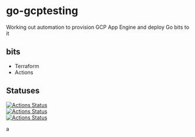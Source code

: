# go-gcptesting

Working out automation to provision GCP App Engine and deploy Go bits to it

## bits

* Terraform
* Actions

## Statuses

[![Actions Status](https://github.com/brettski/go-gcptesting/workflows/Go/badge.svg)](https://github.com/brettski/go-gcptesting/actions)  
[![Actions Status](https://github.com/brettski/go-gcptesting/workflows/Node%20CI/badge.svg)](https://github.com/brettski/go-gcptesting/actions)  
[![Actions Status](https://github.com/brettski/go-gcptesting/workflows/FBFunc%20CI/badge.svg)](https://github.com/brettski/go-gcptesting/actions)  

a
